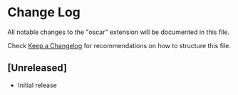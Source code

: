 # Change Log

All notable changes to the "oscar" extension will be documented in this file.

Check [Keep a Changelog](http://keepachangelog.com/) for recommendations on how to structure this file.

## [Unreleased]

- Initial release